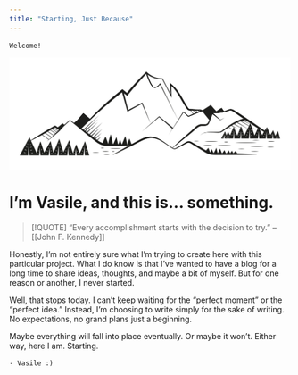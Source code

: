 ```yaml
---
title: "Starting, Just Because"
---
```


```poetry
Welcome!
```

<img src="./banner.svg" />

# I’m Vasile, and this is... something.

> [!QUOTE]
> “Every accomplishment starts with the decision to try.”
> – [[John F. Kennedy]]

Honestly, I’m not entirely sure what I’m trying to create here with this particular project. What I do know is that I’ve wanted to have a blog for a long time to share ideas, thoughts, and maybe a bit of myself. But for one reason or another, I never started.

Well, that stops today. I can’t keep waiting for the “perfect moment” or the “perfect idea.” Instead, I’m choosing to write simply for the sake of writing. No expectations, no grand plans just a beginning. 

Maybe everything will fall into place eventually. Or maybe it won’t. Either way, here I am. Starting.

```poetry
- Vasile :)
```
